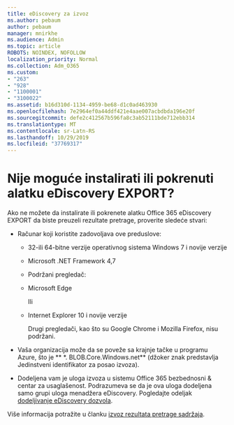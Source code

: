 ```yaml
---
title: eDiscovery za izvoz
ms.author: pebaum
author: pebaum
manager: mnirkhe
ms.audience: Admin
ms.topic: article
ROBOTS: NOINDEX, NOFOLLOW
localization_priority: Normal
ms.collection: Adm_O365
ms.custom:
- "263"
- "928"
- "1100001"
- "3100022"
ms.assetid: b16d310d-1134-4959-be68-d1c0ad463930
ms.openlocfilehash: 7e2964ef0a44ddf421e4aae007acbdbda196e20f
ms.sourcegitcommit: defe2c412567b596fa8c3ab52111bde712ebb314
ms.translationtype: MT
ms.contentlocale: sr-Latn-RS
ms.lasthandoff: 10/29/2019
ms.locfileid: "37769317"
---
```

# <a name="cant-install-or-run-the-ediscovery-export-tool"></a>Nije moguće instalirati ili pokrenuti alatku eDiscovery EXPORT?

Ako ne možete da instalirate ili pokrenete alatku Office 365 eDiscovery EXPORT da biste preuzeli rezultate pretrage, proverite sledeće stvari:
  
- Računar koji koristite zadovoljava ove preduslove:

  - 32-ili 64-bitne verzije operativnog sistema Windows 7 i novije verzije

  - Microsoft .NET Framework 4,7

  - Podržani pregledač:

  - Microsoft Edge

    Ili

  - Internet Explorer 10 i novije verzije

    Drugi pregledači, kao što su Google Chrome i Mozilla Firefox, nisu podržani.

- Vaša organizacija može da se poveže sa krajnje tačke u programu Azure, što je ** \*. BLOB.Core.Windows.net** (džoker znak predstavlja Jedinstveni identifikator za posao izvoza).

- Dodeljena vam je uloga izvoza u sistemu Office 365 bezbednosni &amp; centar za usaglašenost. Podrazumeva se da je ova uloga dodeljena samo grupi uloga menadžera eDiscovery. Pogledajte odeljak [dodeljivanje eDiscovery dozvola](https://docs.microsoft.com/office365/securitycompliance/assign-ediscovery-permissions).

Više informacija potražite u članku [izvoz rezultata pretrage sadržaja](https://docs.microsoft.com/office365/securitycompliance/export-search-results).
  